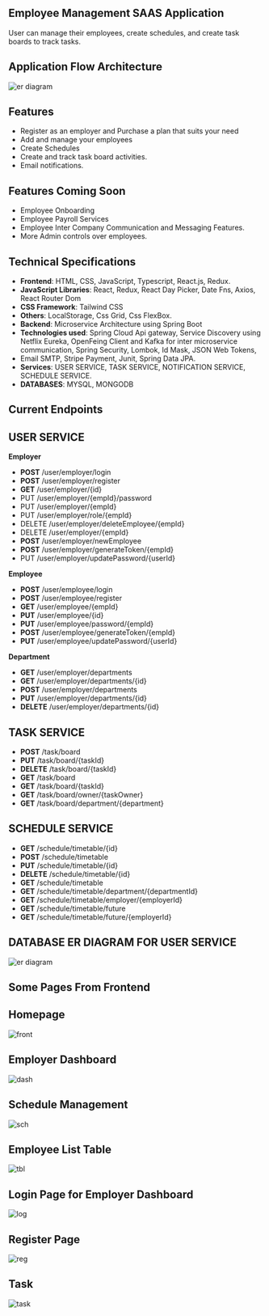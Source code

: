 ## Employee Management SAAS Application

User can manage their employees, create schedules, and create task boards to track tasks.

## Application Flow Architecture

![er diagram](images/EMS-Application-Flow.jpg)

## Features

- Register as an employer and Purchase a plan that suits your need
- Add and manage your employees
- Create Schedules
- Create and track task board activities.
- Email notifications.

## Features Coming Soon

- Employee Onboarding
- Employee Payroll Services
- Employee Inter Company Communication and Messaging Features.
- More Admin controls over employees.

## Technical Specifications

- **Frontend**: HTML, CSS, JavaScript, Typescript, React.js, Redux.
- **JavaScript Libraries**: React, Redux, React Day Picker, Date Fns, Axios, React Router Dom
- **CSS Framework**: Tailwind CSS
- **Others**: LocalStorage, Css Grid, Css FlexBox.
- **Backend**: Microservice Architecture using Spring Boot
- **Technologies used**: Spring Cloud Api gateway, Service Discovery using Netflix Eureka, OpenFeing Client and Kafka for inter microservice communication, Spring Security, Lombok, Id Mask, JSON Web Tokens,
- Email SMTP, Stripe Payment, Junit, Spring Data JPA.
- **Services**: USER SERVICE, TASK SERVICE, NOTIFICATION SERVICE, SCHEDULE SERVICE.
- **DATABASES**: MYSQL, MONGODB

## Current Endpoints

## USER SERVICE

**Employer**

- **POST** /user/employer/login
- **POST** /user/employer/register
- **GET** /user/employer/{id}
- PUT /user/employer/{empId}/password
- PUT /user/employer/{empId}
- PUT /user/employer/role/{empId}
- DELETE /user/employer/deleteEmployee/{empId}
- DELETE /user/employer/{empId}
- **POST** /user/employer/newEmployee
- **POST** /user/employer/generateToken/{empId}
- PUT /user/employer/updatePassword/{userId}

**Employee**

- **POST** /user/employee/login
- **POST** /user/employee/register
- **GET** /user/employee/{empId}
- **PUT** /user/employee/{id}
- **PUT** /user/employee/password/{empId}
- **POST** /user/employee/generateToken/{empId}
- **PUT** /user/employee/updatePassword/{userId}

**Department**

- **GET** /user/employer/departments
- **GET** /user/employer/departments/{id}
- **POST** /user/employer/departments
- **PUT** /user/employer/departments/{id}
- **DELETE** /user/employer/departments/{id}

## TASK SERVICE

- **POST** /task/board
- **PUT** /task/board/{taskId}
- **DELETE** /task/board/{taskId}
- **GET** /task/board
- **GET** /task/board/{taskId}
- **GET** /task/board/owner/{taskOwner}
- **GET** /task/board/department/{department}

## SCHEDULE SERVICE

- **GET** /schedule/timetable/{id}
- **POST** /schedule/timetable
- **PUT** /schedule/timetable/{id}
- **DELETE** /schedule/timetable/{id}
- **GET** /schedule/timetable
- **GET** /schedule/timetable/department/{departmentId}
- **GET** /schedule/timetable/employer/{employerId}
- **GET** /schedule/timetable/future
- **GET** /schedule/timetable/future/{employerId}

## DATABASE ER DIAGRAM FOR USER SERVICE

![er diagram](images/User-Service-ER-Diagram.png)

## Some Pages From Frontend

## Homepage

![front](images/frontend.png)

## Employer Dashboard

![dash](images/employer-dashboard.png)

## Schedule Management

![sch](images/schedule.png)

## Employee List Table

![tbl](images/table.png)

## Login Page for Employer Dashboard

![log](images/login.png)

## Register Page

![reg](images/register.png)

## Task

![task](images/task.png)
